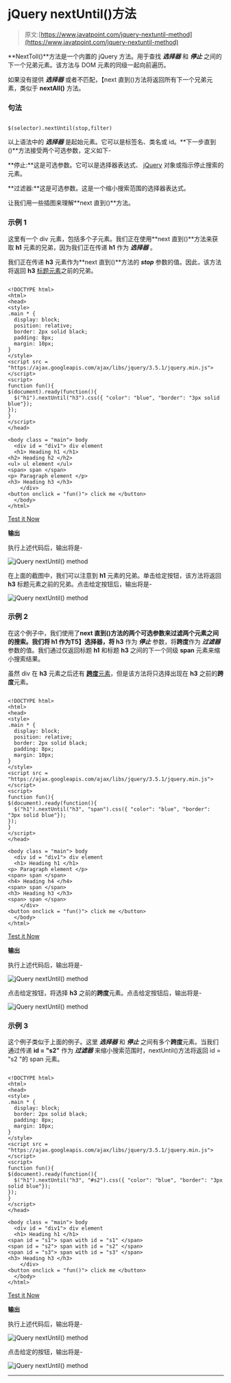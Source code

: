 # jQuery nextUntil()方法

> 原文:[https://www.javatpoint.com/jquery-nextuntil-method](https://www.javatpoint.com/jquery-nextuntil-method)

**NextToll()**方法是一个内置的 jQuery 方法。用于查找 ***选择器*** 和 ***停止*** 之间的下一个兄弟元素。该方法与 DOM 元素的同级一起向前遍历。

如果没有提供 ***选择器*** 或者不匹配，【next 直到()方法将返回所有下一个兄弟元素，类似于 **nextAll()** 方法。

### 句法

```

$(selector).nextUntil(stop,filter)

```

以上语法中的 ***选择器*** 是起始元素。它可以是标签名、类名或 id。**下一步直到()**方法接受两个可选参数，定义如下-

**停止:**这是可选参数。它可以是选择器表达式、 [jQuery](https://www.javatpoint.com/jquery-tutorial) 对象或指示停止搜索的元素。

**过滤器:**这是可选参数。这是一个缩小搜索范围的选择器表达式。

让我们用一些插图来理解**next 直到()**方法。

### 示例 1

这里有一个 div 元素，包括多个子元素。我们正在使用**next 直到()**方法来获取 **h1** 元素的兄弟，因为我们正在传递 **h1** 作为 ***选择器*** 。

我们正在传递 **h3** 元素作为**next 直到()**方法的 ***stop*** 参数的值。因此，该方法将返回 **h3** [标题元素](https://www.javatpoint.com/html-heading)之前的兄弟。

```

<!DOCTYPE html>
<html>
<head>
<style>
.main * { 
  display: block;
  position: relative;
  border: 2px solid black;
  padding: 8px;
  margin: 10px;
}
</style>
<script src = "https://ajax.googleapis.com/ajax/libs/jquery/3.5.1/jquery.min.js"> </script>
<script>
function fun(){
$(document).ready(function(){
  $("h1").nextUntil("h3").css({ "color": "blue", "border": "3px solid blue"});
});
}
</script>
</head>

<body class = "main"> body
  <div id = "div1"> div element
  <h1> Heading h1 </h1>
<h2> Heading h2 </h2>
<ul> ul element </ul>
<span> span </span>
<p> Paragraph element </p>
<h3> Heading h3 </h3>
	</div>
<button onclick = "fun()"> click me </button>
  </body>
</html>

```

[Test it Now](https://www.javatpoint.com/oprweb/test.jsp?filename=jquery-nextuntil-method1)

**输出**

执行上述代码后，输出将是-

![jQuery nextUntil() method](../Images/1ba25dc645d74b3fecf50fa0e0e27606.png)

在上面的截图中，我们可以注意到 **h1** 元素的兄弟。单击给定按钮，该方法将返回 **h3** 标题元素之前的兄弟。点击给定按钮后，输出将是-

![jQuery nextUntil() method](../Images/aa5e7cee9968f23fbe8905002484e1f4.png)

### 示例 2

在这个例子中，我们使用了**next 直到()**方法的两个可选参数来过滤两个元素之间的搜索。我们将 **h1** 作为**T5】选择器，将 h3** 作为 ***停止*** 参数，将**跨度**作为 ***过滤器*** 参数的值。我们通过仅返回标题 **h1** 和标题 **h3** 之间的下一个同级 **span** 元素来缩小搜索结果。

虽然 div 在 **h3** 元素之后还有 [**跨度**元素](https://www.javatpoint.com/html-span-tag)，但是该方法将只选择出现在 **h3** 之前的**跨度**元素。

```

<!DOCTYPE html>
<html>
<head>
<style>
.main * { 
  display: block;
  position: relative;
  border: 2px solid black;
  padding: 8px;
  margin: 10px;
}
</style>
<script src = "https://ajax.googleapis.com/ajax/libs/jquery/3.5.1/jquery.min.js"> </script>
<script>
function fun(){
$(document).ready(function(){
  $("h1").nextUntil("h3", "span").css({ "color": "blue", "border": "3px solid blue"});
});
}
</script>
</head>

<body class = "main"> body
  <div id = "div1"> div element
  <h1> Heading h1 </h1>
<p> Paragraph element </p>
<span> span </span>
<h4> Heading h4 </h4>
<span> span </span>
<h3> Heading h3 </h3>
<span> span </span>
	</div>
<button onclick = "fun()"> click me </button>
  </body>
</html>

```

[Test it Now](https://www.javatpoint.com/oprweb/test.jsp?filename=jquery-nextuntil-method2)

**输出**

执行上述代码后，输出将是-

![jQuery nextUntil() method](../Images/3eeccb9653d5a8de2d2ec65f41543535.png)

点击给定按钮，将选择 **h3** 之前的**跨度**元素。点击给定按钮后，输出将是-

![jQuery nextUntil() method](../Images/ea5afbf2673fa0b1718b9ed963181a97.png)

### 示例 3

这个例子类似于上面的例子。这里 ***选择器*** 和 ***停止*** 之间有多个**跨度**元素。当我们通过传递 **id = "s2"** 作为 ***过滤器*** 来缩小搜索范围时，nextUntil()方法将返回 id = "s2 "的 span 元素。

```

<!DOCTYPE html>
<html>
<head>
<style>
.main * { 
  display: block;
  border: 2px solid black;
  padding: 8px;
  margin: 10px;
}
</style>
<script src = "https://ajax.googleapis.com/ajax/libs/jquery/3.5.1/jquery.min.js"> </script>
<script>
function fun(){
$(document).ready(function(){
  $("h1").nextUntil("h3", "#s2").css({ "color": "blue", "border": "3px solid blue"});
});
}
</script>
</head>

<body class = "main"> body
  <div id = "div1"> div element
  <h1> Heading h1 </h1>
<span id = "s1"> span with id = "s1" </span>
<span id = "s2"> span with id = "s2" </span>
<span id = "s3"> span with id = "s3" </span>
<h3> Heading h3 </h3>
	</div>
<button onclick = "fun()"> click me </button>
  </body>
</html>

```

[Test it Now](https://www.javatpoint.com/oprweb/test.jsp?filename=jquery-nextuntil-method3)

**输出**

执行上述代码后，输出将是-

![jQuery nextUntil() method](../Images/1f622f6a35b36a727cbb73d216b79bae.png)

点击给定的按钮，输出将是-

![jQuery nextUntil() method](../Images/1cf0978becd95bcc729b14f878a9955f.png)

* * *
